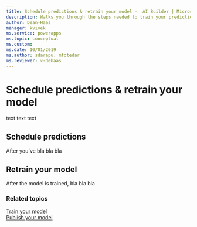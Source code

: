 ```yaml
---
title: Schedule predictions & retrain your model -  AI Builder | Microsoft Docs
description: Walks you through the steps needed to train your prediction model, and leads you to the next steps. 
author: Dean-Haas
manager: kvivek
ms.service: powerapps
ms.topic: conceptual
ms.custom: 
ms.date: 10/01/2019
ms.author: sdarapu; mfotedar
ms.reviewer: v-dehaas
---
```


# Schedule predictions & retrain your model

text text text

## Schedule predictions

After you've bla bla bla 

## Retrain your model

After the model is trained, bla bla bla


### Related topics

[Train your model](train-model.md) <br>
[Publish your model](publish-model.md)
